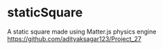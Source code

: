 # staticSquare
A static square made using Matter.js physics engine
https://github.com/adityaksagar123/Project_27

